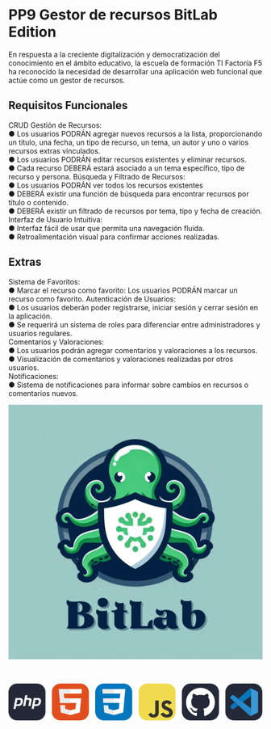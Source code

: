 <h1>PP9 Gestor de recursos BitLab Edition</h1>

<p>En respuesta a la creciente digitalización y democratización del conocimiento en el ámbito educativo, la escuela de formación TI Factoría F5 ha reconocido la necesidad de desarrollar una aplicación web funcional que actúe como un gestor de recursos. </p>

<h2>Requisitos Funcionales</h2>

<p>
CRUD Gestión de Recursos:
<br>
● Los usuarios PODRÁN agregar nuevos recursos a la lista, proporcionando un título, una fecha, un tipo
de recurso, un tema, un autor y uno o varios recursos extras vinculados.
<br>
● Los usuarios PODRÁN editar recursos existentes y eliminar recursos.
<br>
● Cada recurso DEBERÁ estará asociado a un tema específico, tipo de recurso y persona.
Búsqueda y Filtrado de Recursos:
<br>
● Los usuarios PODRÁN ver todos los recursos existentes
<br>
● DEBERÁ existir una función de búsqueda para encontrar recursos por título o contenido.
<br>
● DEBERÁ existir un filtrado de recursos por tema, tipo y fecha de creación.
Interfaz de Usuario Intuitiva:
<br>
● Interfaz fácil de usar que permita una navegación fluida.
<br>
● Retroalimentación visual para confirmar acciones realizadas.
</p>

<h2>Extras</h2>

<p>Sistema de Favoritos:
<br>
● Marcar el recurso como favorito: Los usuarios PODRÁN marcar un recurso como favorito.
Autenticación de Usuarios:
<br>
● Los usuarios deberán poder registrarse, iniciar sesión y cerrar sesión en la aplicación.
<br>
● Se requerirá un sistema de roles para diferenciar entre administradores y usuarios regulares.
<br>
Comentarios y Valoraciones:
<br>
● Los usuarios podrán agregar comentarios y valoraciones a los recursos.
<br>
● Visualización de comentarios y valoraciones realizadas por otros usuarios.
<br>
Notificaciones:
<br>
● Sistema de notificaciones para informar sobre cambios en recursos o comentarios nuevos.
</p>

![Bitlab](/resources/imgs/1.png)

<br>

![Tecnologías usadas](/resources/imgs/a.svg)